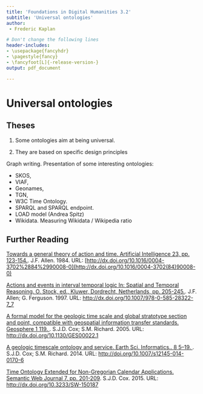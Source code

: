 ```yaml
---
title: 'Foundations in Digital Humanities 3.2'
subtitle: 'Universal ontologies'
author:
 - Frederic Kaplan

# Don't change the following lines
header-includes:
- \usepackage{fancyhdr}
- \pagestyle{fancy}
- \fancyfoot[L]{-release-version-}
output: pdf_document

---
```


# Universal ontologies

## Theses

1) Some ontologies aim at being universal. 

2) They are based on specific design principles





Graph writing. Presentation of some interesting ontologies: 

- SKOS, 
- VIAF, 
- Geonames, 
- TGN, 
- W3C Time Ontology. 
- SPARQL and SPARQL endpoint.
- LOAD model (Andrea Spitz)
- Wikidata. Measuring Wikidata / Wikipedia ratio 

## Further Reading

[Towards a general theory of action and time. Artificial Intelligence 23, pp. 123-154.](http://dx.doi.org/10.1016/0004-3702(84)90008-0). J.F. Allen. 1984. URL: [http://dx.doi.org/10.1016/0004-3702%2884%2990008-0](http://dx.doi.org/10.1016/0004-3702(84)90008-0)

[Actions and events in interval temporal logic In: Spatial and Temporal Reasoning. O. Stock, ed., Kluwer, Dordrecht, Netherlands, pp. 205-245.](http://dx.doi.org/10.1007/978-0-585-28322-7_7). J.F. Allen; G. Ferguson. 1997. URL: http://dx.doi.org/10.1007/978-0-585-28322-7_7

[A formal model for the geologic time scale and global stratotype section and point, compatible with geospatial information transfer standards. Geosphere 1 119. ](http://dx.doi.org/10.1130/GES00022.1). S.J.D. Cox; S.M. Richard. 2005. URL: http://dx.doi.org/10.1130/GES00022.1

[A geologic timescale ontology and service. Earth Sci. Informatics.. 8 5–19. ](http://doi.org/10.1007/s12145-014-0170-6). S.J.D. Cox; S.M. Richard. 2014. URL: http://doi.org/10.1007/s12145-014-0170-6

[Time Ontology Extended for Non-Gregorian Calendar Applications. Semantic Web Journal 7, pp. 201-209](http://dx.doi.org/10.3233/SW-150187). S.J.D. Cox. 2015. URL: http://dx.doi.org/10.3233/SW-150187

